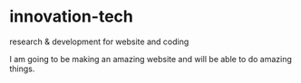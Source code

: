 # innovation-tech
research &amp; development for website and coding

I am going to be making an amazing website and will be able to do amazing things.

